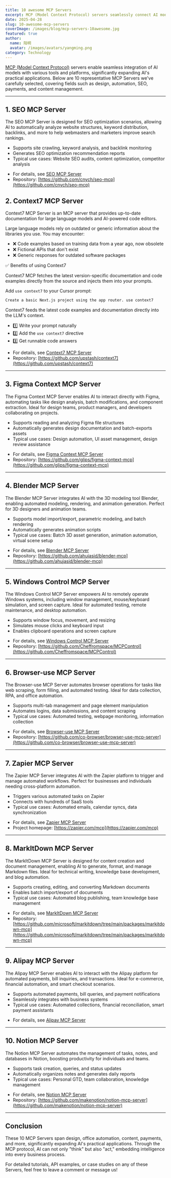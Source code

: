 ```yaml
---
title: 10 awesome MCP Servers
excerpt: MCP (Model Context Protocol) servers seamlessly connect AI models with real-world data and tools. Whether you're a developer, AI enthusiast, or enterprise user looking to boost automation efficiency, these 10 MCP Servers are worth exploring!
date: 2025-04-28
slug: 10-awesome-mcp-servers
coverImage: /images/blog/mcp-servers-10awesome.jpg
featured: true
author:
  name: 阳明
  avatar: /images/avatars/yangming.png
category: Technology
---
```


[MCP (Model Context Protocol)](/en) servers enable seamless integration of AI models with various tools and platforms, significantly expanding AI's practical applications. Below are 10 representative MCP Servers we've carefully selected, covering fields such as design, automation, SEO, payments, and content management.

---

## 1. SEO MCP Server

The SEO MCP Server is designed for SEO optimization scenarios, allowing AI to automatically analyze website structures, keyword distribution, backlinks, and more to help webmasters and marketers improve search rankings.

- Supports site crawling, keyword analysis, and backlink monitoring
- Generates SEO optimization recommendation reports
- Typical use cases: Website SEO audits, content optimization, competitor analysis

* For details, see [SEO MCP Server](/en/servers/seo-mcp)
* Repository: [https://github.com/cnych/seo-mcp](https://github.com/cnych/seo-mcp)

## 2. Context7 MCP Server

Context7 MCP Server is an MCP server that provides up-to-date documentation for large language models and AI-powered code editors.

Large language models rely on outdated or generic information about the libraries you use. You may encounter:

- ❌ Code examples based on training data from a year ago, now obsolete
- ❌ Fictional APIs that don't exist
- ❌ Generic responses for outdated software packages

✅ Benefits of using Context7

Context7 MCP fetches the latest version-specific documentation and code examples directly from the source and injects them into your prompts.

Add `use context7` to your Cursor prompt:

```bash
Create a basic Next.js project using the app router. use context7
```

Context7 feeds the latest code examples and documentation directly into the LLM's context.

- 1️⃣ Write your prompt naturally
- 2️⃣ Add the `use context7` directive
- 3️⃣ Get runnable code answers

* For details, see [Context7 MCP Server](/en/servers/context7)
* Repository: [https://github.com/upstash/context7](https://github.com/upstash/context7)

---

## 3. Figma Context MCP Server

The Figma Context MCP Server enables AI to interact directly with Figma, automating tasks like design analysis, batch modifications, and component extraction. Ideal for design teams, product managers, and developers collaborating on projects.

- Supports reading and analyzing Figma file structures
- Automatically generates design documentation and batch-exports assets
- Typical use cases: Design automation, UI asset management, design review assistance

* For details, see [Figma Context MCP Server](/en/servers/figma-context-mcp)
* Repository: [https://github.com/glips/figma-context-mcp](https://github.com/glips/figma-context-mcp)

---

## 4. Blender MCP Server

The Blender MCP Server integrates AI with the 3D modeling tool Blender, enabling automated modeling, rendering, and animation generation. Perfect for 3D designers and animation teams.

- Supports model import/export, parametric modeling, and batch rendering
- Automatically generates animation scripts
- Typical use cases: Batch 3D asset generation, animation automation, virtual scene setup

* For details, see [Blender MCP Server](/en/servers/blender-mcp)
* Repository: [https://github.com/ahujasid/blender-mcp](https://github.com/ahujasid/blender-mcp)

---

## 5. Windows Control MCP Server

The Windows Control MCP Server empowers AI to remotely operate Windows systems, including window management, mouse/keyboard simulation, and screen capture. Ideal for automated testing, remote maintenance, and desktop automation.

- Supports window focus, movement, and resizing
- Simulates mouse clicks and keyboard input
- Enables clipboard operations and screen capture

* For details, see [Windows Control MCP Server](/en/servers/MCPControl)
* Repository: [https://github.com/Cheffromspace/MCPControl](https://github.com/Cheffromspace/MCPControl)

---

## 6. Browser-use MCP Server

The Browser-use MCP Server automates browser operations for tasks like web scraping, form filling, and automated testing. Ideal for data collection, RPA, and office automation.

- Supports multi-tab management and page element manipulation
- Automates logins, data submissions, and content scraping
- Typical use cases: Automated testing, webpage monitoring, information collection

* For details, see [Browser-use MCP Server](/en/servers/browser-use-mcp-server)
* Repository: [https://github.com/co-browser/browser-use-mcp-server](https://github.com/co-browser/browser-use-mcp-server)

---

## 7. Zapier MCP Server

The Zapier MCP Server integrates AI with the Zapier platform to trigger and manage automated workflows. Perfect for businesses and individuals needing cross-platform automation.

- Triggers various automated tasks on Zapier
- Connects with hundreds of SaaS tools
- Typical use cases: Automated emails, calendar syncs, data synchronization

* For details, see [Zapier MCP Server](/en/servers/zapier)
* Project homepage: [https://zapier.com/mcp](https://zapier.com/mcp)

---

## 8. MarkItDown MCP Server

The MarkItDown MCP Server is designed for content creation and document management, enabling AI to generate, format, and manage Markdown files. Ideal for technical writing, knowledge base development, and blog automation.

- Supports creating, editing, and converting Markdown documents
- Enables batch import/export of documents
- Typical use cases: Automated blog publishing, team knowledge base management

* For details, see [MarkItDown MCP Server](/en/servers/markitdown-mcp)
* Repository: [https://github.com/microsoft/markitdown/tree/main/packages/markitdown-mcp](https://github.com/microsoft/markitdown/tree/main/packages/markitdown-mcp)

---

## 9. Alipay MCP Server

The Alipay MCP Server enables AI to interact with the Alipay platform for automated payments, bill inquiries, and transactions. Ideal for e-commerce, financial automation, and smart checkout scenarios.

- Supports automated payments, bill queries, and payment notifications
- Seamlessly integrates with business systems
- Typical use cases: Automated collections, financial reconciliation, smart payment assistants

* For details, see [Alipay MCP Server](/en/servers/mcp-server-alipay)

---

## 10. Notion MCP Server

The Notion MCP Server automates the management of tasks, notes, and databases in Notion, boosting productivity for individuals and teams.

- Supports task creation, queries, and status updates
- Automatically organizes notes and generates daily reports
- Typical use cases: Personal GTD, team collaboration, knowledge management

* For details, see [Notion MCP Server](/en/servers/notion-mcp-server)
* Repository: [https://github.com/makenotion/notion-mcp-server](https://github.com/makenotion/notion-mcp-server)

---

## Conclusion

These 10 MCP Servers span design, office automation, content, payments, and more, significantly expanding AI's practical applications. Through the MCP protocol, AI can not only "think" but also "act," embedding intelligence into every business process.

For detailed tutorials, API examples, or case studies on any of these Servers, feel free to leave a comment or message us!

